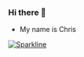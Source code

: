 ### Hi there 👋

* My name is Chris

[![Sparkline](https://stars.medv.io/chriswebb09/ARKitNavigationDemo.svg)](https://stars.medv.io/chriswebb09/ARKitNavigationDemo)
